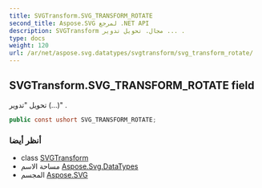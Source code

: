 ```yaml
---
title: SVGTransform.SVG_TRANSFORM_ROTATE
second_title: Aspose.SVG لمرجع .NET API
description: SVGTransform مجال. تحويل تدوير ... .
type: docs
weight: 120
url: /ar/net/aspose.svg.datatypes/svgtransform/svg_transform_rotate/
---
```

## SVGTransform.SVG_TRANSFORM_ROTATE field

تحويل "تدوير (...)" .

```csharp
public const ushort SVG_TRANSFORM_ROTATE;
```

### أنظر أيضا

* class [SVGTransform](../)
* مساحة الاسم [Aspose.Svg.DataTypes](../../svgtransform/)
* المجسم [Aspose.SVG](../../../)


